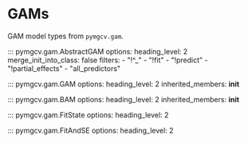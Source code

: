 # GAMs
GAM model types from ``pymgcv.gam``.

::: pymgcv.gam.AbstractGAM
    options:
        heading_level: 2
        merge_init_into_class: false
        filters:
          - "!^_"
          - "!fit"
          - "!predict"
          - "!partial_effects"
          - "all_predictors"

::: pymgcv.gam.GAM
    options:
        heading_level: 2
        inherited_members: __init__

::: pymgcv.gam.BAM
    options:
        heading_level: 2
        inherited_members: __init__


::: pymgcv.gam.FitState
    options:
        heading_level: 2

::: pymgcv.gam.FitAndSE
    options:
        heading_level: 2
